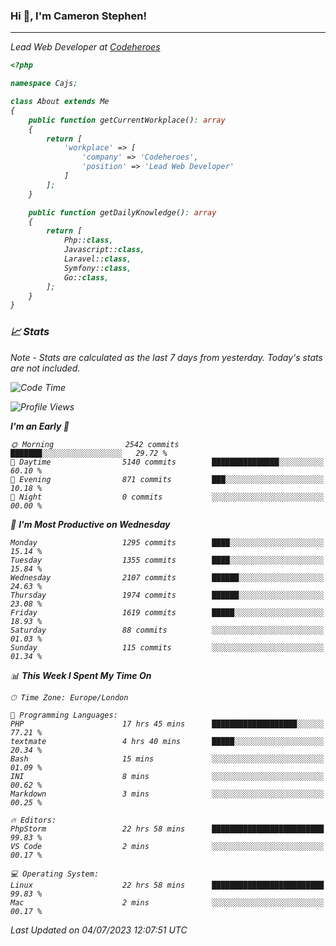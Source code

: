 ### Hi 👋, I'm Cameron Stephen!
<hr>
<p><em>Lead Web Developer at <a href="https://codeheroes.co.uk">Codeheroes</a></p>


```php
<?php

namespace Cajs;

class About extends Me
{
    public function getCurrentWorkplace(): array
    {
        return [
            'workplace' => [
                'company' => 'Codeheroes',
                'position' => 'Lead Web Developer'
            ]
        ];
    }

    public function getDailyKnowledge(): array
    {
        return [
            Php::class,
            Javascript::class,
            Laravel::class,
            Symfony::class,
            Go::class,
        ];
    }
}
```

### 📈 Stats
<p><em>Note - Stats are calculated as the last 7 days from yesterday. Today's stats are not included.</em></p>


<!--START_SECTION:waka-->
![Code Time](http://img.shields.io/badge/Code%20Time-3%2C439%20hrs%2014%20mins-blue)

![Profile Views](http://img.shields.io/badge/Profile%20Views-0-blue)

**I'm an Early 🐤** 

```text
🌞 Morning                2542 commits        ███████░░░░░░░░░░░░░░░░░░   29.72 % 
🌆 Daytime                5140 commits        ███████████████░░░░░░░░░░   60.10 % 
🌃 Evening                871 commits         ███░░░░░░░░░░░░░░░░░░░░░░   10.18 % 
🌙 Night                  0 commits           ░░░░░░░░░░░░░░░░░░░░░░░░░   00.00 % 
```
📅 **I'm Most Productive on Wednesday** 

```text
Monday                   1295 commits        ████░░░░░░░░░░░░░░░░░░░░░   15.14 % 
Tuesday                  1355 commits        ████░░░░░░░░░░░░░░░░░░░░░   15.84 % 
Wednesday                2107 commits        ██████░░░░░░░░░░░░░░░░░░░   24.63 % 
Thursday                 1974 commits        ██████░░░░░░░░░░░░░░░░░░░   23.08 % 
Friday                   1619 commits        █████░░░░░░░░░░░░░░░░░░░░   18.93 % 
Saturday                 88 commits          ░░░░░░░░░░░░░░░░░░░░░░░░░   01.03 % 
Sunday                   115 commits         ░░░░░░░░░░░░░░░░░░░░░░░░░   01.34 % 
```


📊 **This Week I Spent My Time On** 

```text
🕑︎ Time Zone: Europe/London

💬 Programming Languages: 
PHP                      17 hrs 45 mins      ███████████████████░░░░░░   77.21 % 
textmate                 4 hrs 40 mins       █████░░░░░░░░░░░░░░░░░░░░   20.34 % 
Bash                     15 mins             ░░░░░░░░░░░░░░░░░░░░░░░░░   01.09 % 
INI                      8 mins              ░░░░░░░░░░░░░░░░░░░░░░░░░   00.62 % 
Markdown                 3 mins              ░░░░░░░░░░░░░░░░░░░░░░░░░   00.25 % 

🔥 Editors: 
PhpStorm                 22 hrs 58 mins      █████████████████████████   99.83 % 
VS Code                  2 mins              ░░░░░░░░░░░░░░░░░░░░░░░░░   00.17 % 

💻 Operating System: 
Linux                    22 hrs 58 mins      █████████████████████████   99.83 % 
Mac                      2 mins              ░░░░░░░░░░░░░░░░░░░░░░░░░   00.17 % 
```


 Last Updated on 04/07/2023 12:07:51 UTC
<!--END_SECTION:waka-->
